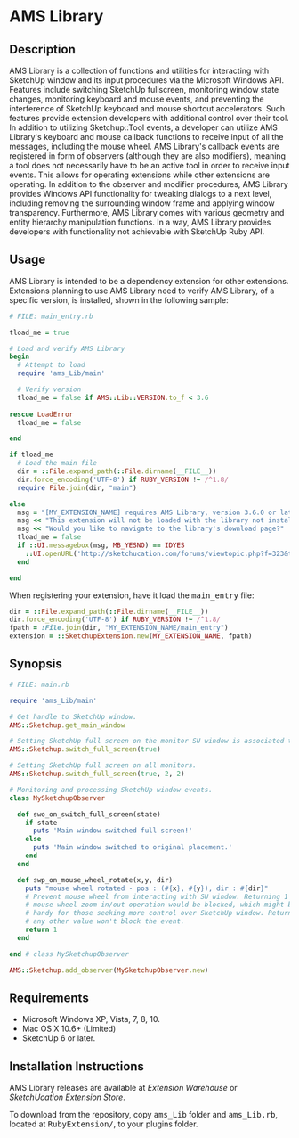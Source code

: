 # AMS Library

## Description

AMS Library is a collection of functions and utilities for interacting with
SketchUp window and its input procedures via the Microsoft Windows API. Features
include switching SketchUp fullscreen, monitoring window state changes,
monitoring keyboard and mouse events, and preventing the interference of
SketchUp keyboard and mouse shortcut accelerators. Such features provide
extension developers with additional control over their tool. In addition to
utilizing Sketchup::Tool events, a developer can utilize AMS Library's keyboard
and mouse callback functions to receive input of all the messages, including the
mouse wheel. AMS Library's callback events are registered in form of observers
(although they are also modifiers), meaning a tool does not necessarily have to
be an active tool in order to receive input events. This allows for operating
extensions while other extensions are operating. In addition to the observer and
modifier procedures, AMS Library provides Windows API functionality for tweaking
dialogs to a next level, including removing the surrounding window frame and
applying window transparency. Furthermore, AMS Library comes with various
geometry and entity hierarchy manipulation functions. In a way, AMS Library
provides developers with functionality not achievable with SketchUp Ruby API.


## Usage

AMS Library is intended to be a dependency extension for other extensions.
Extensions planning to use AMS Library need to verify AMS Library, of a specific
version, is installed, shown in the following sample:
```ruby
# FILE: main_entry.rb

tload_me = true

# Load and verify AMS Library
begin
  # Attempt to load
  require 'ams_Lib/main'

  # Verify version
  tload_me = false if AMS::Lib::VERSION.to_f < 3.6
  
rescue LoadError
  tload_me = false

end

if tload_me
  # Load the main file
  dir = ::File.expand_path(::File.dirname(__FILE__))
  dir.force_encoding('UTF-8') if RUBY_VERSION !~ /^1.8/
  require File.join(dir, "main")

else
  msg = "[MY_EXTENSION_NAME] requires AMS Library, version 3.6.0 or later! "
  msg << "This extension will not be loaded with the library not installed or outdated. "
  msg << "Would you like to navigate to the library's download page?"
  tload_me = false
  if ::UI.messagebox(msg, MB_YESNO) == IDYES
    ::UI.openURL('http://sketchucation.com/forums/viewtopic.php?f=323&t=55067#p499835')
  end

end
```

When registering your extension, have it load the <tt>main_entry</tt> file:
```ruby
dir = ::File.expand_path(::File.dirname(__FILE__))
dir.force_encoding('UTF-8') if RUBY_VERSION !~ /^1.8/
fpath = :File.join(dir, "MY_EXTENSION_NAME/main_entry")
extension = ::SketchupExtension.new(MY_EXTENSION_NAME, fpath)
```


## Synopsis
```ruby
# FILE: main.rb

require 'ams_Lib/main'

# Get handle to SketchUp window.
AMS::Sketchup.get_main_window

# Setting SketchUp full screen on the monitor SU window is associated to.
AMS::Sketchup.switch_full_screen(true)

# Setting SketchUp full screen on all monitors.
AMS::Sketchup.switch_full_screen(true, 2, 2)

# Monitoring and processing SketchUp window events.
class MySketchupObserver

  def swo_on_switch_full_screen(state)
    if state
      puts 'Main window switched full screen!'
    else
      puts 'Main window switched to original placement.'
    end
  end

  def swp_on_mouse_wheel_rotate(x,y, dir)
    puts "mouse wheel rotated - pos : (#{x}, #{y}), dir : #{dir}"
    # Prevent mouse wheel from interacting with SU window. Returning 1 means
    # mouse wheel zoom in/out operation would be blocked, which might be
    # handy for those seeking more control over SketchUp window. Returning
    # any other value won't block the event.
    return 1
  end

end # class MySketchupObserver

AMS::Sketchup.add_observer(MySketchupObserver.new)
```

## Requirements

* Microsoft Windows XP, Vista, 7, 8, 10.
* Mac OS X 10.6+ (Limited)
* SketchUp 6 or later.


## Installation Instructions

AMS Library releases are available at <i>Extension Warehouse</i> or <i>SketchUcation Extension Store</i>.

To download from the repository, copy <tt>ams_Lib</tt> folder and <tt>ams_Lib.rb</tt>,
located at <tt>RubyExtension/</tt>, to your plugins folder.
